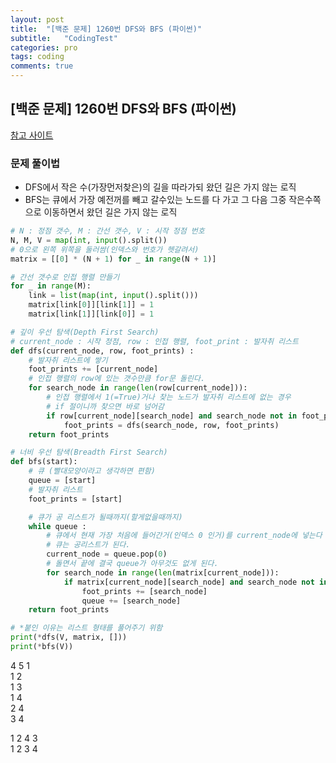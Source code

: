 ```yaml
---
layout: post
title:  "[백준 문제] 1260번 DFS와 BFS (파이썬)"
subtitle:   "CodingTest"
categories: pro
tags: coding
comments: true
---
```


## [백준 문제] 1260번 DFS와 BFS (파이썬)

[참고 사이트](https://this-programmer.com/entry/%EB%B0%B1%EC%A4%801260%ED%8C%8C%EC%9D%B4%EC%8D%AC-DFS%EC%99%80-BFS)  

### 문제 풀이법
- DFS에서 작은 수(가장먼저찾은)의 길을 따라가되 왔던 길은 가지 않는 로직
- BFS는 큐에서 가장 예전꺼를 빼고 갈수있는 노드를 다 가고 그 다음 그중 작은수쪽으로 이동하면서 왔던 길은 가지 않는 로직

```python
# N : 정점 갯수, M : 간선 갯수, V : 시작 정점 번호
N, M, V = map(int, input().split())
# 0으로 왼쪽 위쪽을 둘러쌈(인덱스와 번호가 헷갈려서)
matrix = [[0] * (N + 1) for _ in range(N + 1)]

# 간선 갯수로 인접 행렬 만들기
for _ in range(M):
    link = list(map(int, input().split()))
    matrix[link[0]][link[1]] = 1
    matrix[link[1]][link[0]] = 1

# 깊이 우선 탐색(Depth First Search)
# current_node : 시작 정점, row : 인접 행렬, foot_print : 발자취 리스트
def dfs(current_node, row, foot_prints) :
    # 발자취 리스트에 쌓기
    foot_prints += [current_node]
    # 인접 행렬의 row에 있는 갯수만큼 for문 돌린다.
    for search_node in range(len(row[current_node])):
        # 인접 행렬에서 1(=True)거나 찾는 노드가 발자취 리스트에 없는 경우
        # if 절이니까 찾으면 바로 넘어감
        if row[current_node][search_node] and search_node not in foot_prints:
            foot_prints = dfs(search_node, row, foot_prints)
    return foot_prints

# 너비 우선 탐색(Breadth First Search)
def bfs(start):
    # 큐 (빨대모양이라고 생각하면 편함)
    queue = [start]
    # 발자취 리스트
    foot_prints = [start]

    # 큐가 공 리스트가 될때까지(할게없을때까지)
    while queue :
        # 큐에서 현재 가장 처음에 들어간거(인덱스 0 인거)를 current_node에 넣는다
        # 큐는 공리스트가 된다.
        current_node = queue.pop(0)
        # 돌면서 끝에 결국 queue가 아무것도 없게 된다.
        for search_node in range(len(matrix[current_node])):
            if matrix[current_node][search_node] and search_node not in foot_prints:
                foot_prints += [search_node]
                queue += [search_node]
    return foot_prints

# *붙인 이유는 리스트 형태를 풀어주기 위함
print(*dfs(V, matrix, []))
print(*bfs(V))

```

4 5 1  
1 2  
1 3  
1 4  
2 4  
3 4  
  
1 2 4 3  
1 2 3 4  

